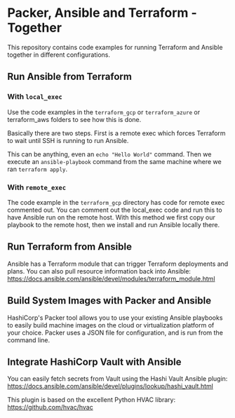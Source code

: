 # Packer, Ansible and Terraform - Together

This repository contains code examples for running Terraform and Ansible together in different configurations.

## Run Ansible from Terraform

### With `local_exec`

Use the code examples in the `terraform_gcp` or `terraform_azure` or terraform_aws folders to see how this is done. 

Basically there are two steps. First is a remote exec which forces Terraform to wait until SSH is running to run Ansible.

This can be anything, even an `echo "Hello World"` command. Then we execute an `ansible-playbook` command from the same machine where we ran `terraform apply`.

### With `remote_exec`

The code example in the `terraform_gcp` directory has code for remote exec commented out. 
You can comment out the local_exec code and run this to have Ansible run on the remote host. With this method we first copy our playbook to the remote host, then we install and run Ansible locally there.

## Run Terraform from Ansible

Ansible has a Terraform module that can trigger Terraform deployments and plans. You can also pull resource information back into Ansible:
https://docs.ansible.com/ansible/devel/modules/terraform_module.html

## Build System Images with Packer and Ansible

HashiCorp's Packer tool allows you to use your existing Ansible playbooks to easily build machine images on the cloud or virtualization platform of your choice. Packer uses a JSON file for configuration, and is run from the command line. 

## Integrate HashiCorp Vault with Ansible

You can easily fetch secrets from Vault using the Hashi Vault Ansible plugin:
https://docs.ansible.com/ansible/devel/plugins/lookup/hashi_vault.html

This plugin is based on the excellent Python HVAC library:
https://github.com/hvac/hvac
